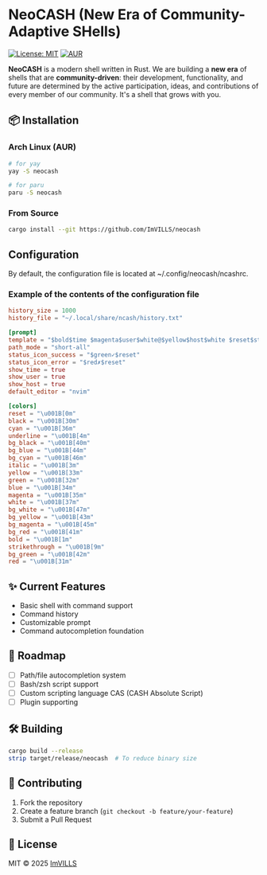 # NeoCASH (New Era of Community-Adaptive SHells)

[![License: MIT](https://img.shields.io/badge/License-MIT-yellow.svg)](https://opensource.org/licenses/MIT)
[![AUR](https://img.shields.io/aur/version/neocash)](https://aur.archlinux.org/packages/neocash)

**NeoCASH** is a modern shell written in Rust.
We are building a **new era** of shells that are **community-driven**: their development, functionality, and future are determined by the active participation, ideas, and contributions of every member of our community. It's a shell that grows with you.

## 📦 Installation

### Arch Linux (AUR)
```bash
# for yay
yay -S neocash

# for paru
paru -S neocash
```

### From Source
```bash
cargo install --git https://github.com/ImVILLS/neocash
```

## Configuration
By default, the configuration file is located at ~/.config/neocash/ncashrc.
### Example of the contents of the configuration file
```toml
history_size = 1000
history_file = "~/.local/share/ncash/history.txt"

[prompt]
template = "$bold$time $magenta$user$white@$yellow$host$white $reset$status_icon $bold$blue$path $reset> "
path_mode = "short-all"
status_icon_success = "$green✓$reset"
status_icon_error = "$red✗$reset"
show_time = true
show_user = true
show_host = true
default_editor = "nvim"

[colors]
reset = "\u001B[0m"
black = "\u001B[30m"
cyan = "\u001B[36m"
underline = "\u001B[4m"
bg_black = "\u001B[40m"
bg_blue = "\u001B[44m"
bg_cyan = "\u001B[46m"
italic = "\u001B[3m"
yellow = "\u001B[33m"
green = "\u001B[32m"
blue = "\u001B[34m"
magenta = "\u001B[35m"
white = "\u001B[37m"
bg_white = "\u001B[47m"
bg_yellow = "\u001B[43m"
bg_magenta = "\u001B[45m"
bg_red = "\u001B[41m"
bold = "\u001B[1m"
strikethrough = "\u001B[9m"
bg_green = "\u001B[42m"
red = "\u001B[31m"
```

## ✨ Current Features
- Basic shell with command support
- Command history
- Customizable prompt
- Command autocompletion foundation

## 🚧 Roadmap
- [ ] Path/file autocompletion system
- [ ] Bash/zsh script support
- [ ] Custom scripting language CAS (CASH Absolute Script)
- [ ] Plugin supporting

## 🛠 Building
```bash
cargo build --release
strip target/release/neocash  # To reduce binary size
```

## 🤝 Contributing
1. Fork the repository
2. Create a feature branch (`git checkout -b feature/your-feature`)
3. Submit a Pull Request

## 📜 License
MIT © 2025 [ImVILLS](https://github.com/ImVILLS)
